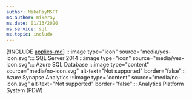 ```yaml
---
author: MikeRayMSFT
ms.author: mikeray
ms.date: 01/13/2020
ms.service: sql
ms.topic: include
---
```


[!INCLUDE [applies-md](applies-md.md)] :::image type="icon" source="media/yes-icon.svg"::: SQL Server 2014 :::image type="icon" source="media/yes-icon.svg"::: Azure SQL Database :::image type="content" source="media/no-icon.svg" alt-text="Not supported" border="false"::: Azure Synapse Analytics :::image type="content" source="media/no-icon.svg" alt-text="Not supported" border="false"::: Analytics Platform System (PDW)

